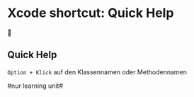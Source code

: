 # Xcode shortcut: Quick Help
🚀

## Quick Help

`Option + Klick` auf den Klassennamen oder Methodennamen


#nur learning unit#